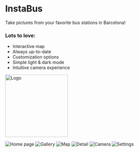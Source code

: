 # InstaBus
Take pictures from your favorite bus stations in Barcelona!

### Lots to love:
- Interactive map
- Always up-to-date
- Customization options
- Simple light & dark mode
- Intuitive camera experience


<img src="https://i.imgur.com/garhKcX.png" alt="Logo" width="200px">


![Home page](https://i.imgur.com/1OCjU0p.png)
![Gallery](https://i.imgur.com/bmlPWj2.png)
![Map](https://i.imgur.com/QtArALO.png)
![Detail](https://i.imgur.com/2Lpw2pC.png)
![Camera](https://i.imgur.com/IW2NDre.png)
![Settings](https://i.imgur.com/kruPiaw.png)